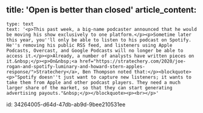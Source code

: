 title: 'Open is better than closed'
article_content:
  -
    type: text
    text: '<p>This past week, a big-name podcaster announced that he would be moving his show exclusively to one platform.</p><p>Sometime later this year, you''ll only be able to listen to his podcast on Spotify. He''s removing his public RSS feed, and listeners using Apple Podcasts, Overcast, and Google Podcasts will no longer be able to access it.</p><p>Already, a number of analysts have written pieces on it.&nbsp;</p><p>On&nbsp;<a href="https://stratechery.com/2020/joe-rogan-and-spotify-luminary-and-howard-stern-apples-response/">Stratechery</a>, Ben Thompson noted that:</p><blockquote><p>"Spotify doesn''t just want to capture new listeners; it wants to take them from Apple and other podcast players. They need a much larger share of the market, so that they can start generating advertising payouts."&nbsp;</p></blockquote><p><br></p>'
id: 34264005-d64d-47db-ab9d-9bee210531ee
